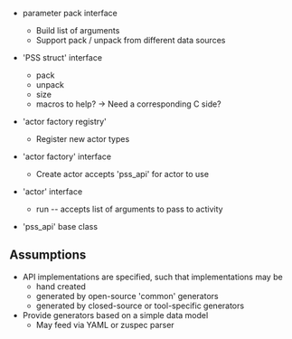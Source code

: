 
- parameter pack interface
  - Build list of arguments
  - Support pack / unpack from different data sources

- 'PSS struct' interface
  - pack
  - unpack
  - size
  - macros to help?
  -> Need a corresponding C side?

- 'actor factory registry'
  - Register new actor types

- 'actor factory' interface
  - Create actor accepts 'pss_api' for actor to use

- 'actor' interface
  - run -- accepts list of arguments to pass to activity

- 'pss_api' base class

## Assumptions
- API implementations are specified, such that implementations may be
  - hand created
  - generated by open-source 'common' generators
  - generated by closed-source or tool-specific generators
- Provide generators based on a simple data model
  - May feed via YAML or zuspec parser
